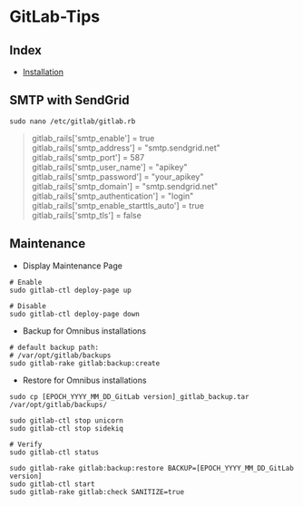 # GitLab-Tips
## Index
- [Installation](Installation.md)

## SMTP with SendGrid
```shell
sudo nano /etc/gitlab/gitlab.rb
```
> gitlab_rails['smtp_enable'] = true  
gitlab_rails['smtp_address'] = "smtp.sendgrid.net"  
gitlab_rails['smtp_port'] = 587  
gitlab_rails['smtp_user_name'] = "apikey"  
gitlab_rails['smtp_password'] = "your_apikey"  
gitlab_rails['smtp_domain'] = "smtp.sendgrid.net"  
gitlab_rails['smtp_authentication'] = "login"  
gitlab_rails['smtp_enable_starttls_auto'] = true  
gitlab_rails['smtp_tls'] = false

## Maintenance
- Display Maintenance Page
```shell
# Enable
sudo gitlab-ctl deploy-page up

# Disable
sudo gitlab-ctl deploy-page down
```
- Backup for Omnibus installations
```shell
# default backup path:
# /var/opt/gitlab/backups
sudo gitlab-rake gitlab:backup:create
```
- Restore for Omnibus installations
```shell
sudo cp [EPOCH_YYYY_MM_DD_GitLab version]_gitlab_backup.tar /var/opt/gitlab/backups/

sudo gitlab-ctl stop unicorn
sudo gitlab-ctl stop sidekiq

# Verify
sudo gitlab-ctl status

sudo gitlab-rake gitlab:backup:restore BACKUP=[EPOCH_YYYY_MM_DD_GitLab version]
sudo gitlab-ctl start
sudo gitlab-rake gitlab:check SANITIZE=true
```
